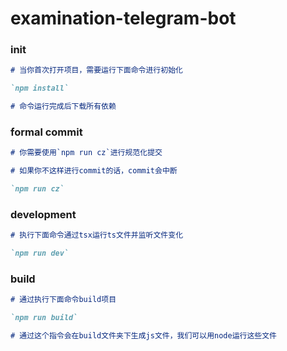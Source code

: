 # examination-telegram-bot

### init

```md
# 当你首次打开项目，需要运行下面命令进行初始化

`npm install`

# 命令运行完成后下载所有依赖
```

### formal commit

```md
# 你需要使用`npm run cz`进行规范化提交

# 如果你不这样进行commit的话，commit会中断

`npm run cz`
```

### development

```md
# 执行下面命令通过tsx运行ts文件并监听文件变化

`npm run dev`
```

### build

```md
# 通过执行下面命令build项目

`npm run build`

# 通过这个指令会在build文件夹下生成js文件，我们可以用node运行这些文件
```
